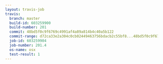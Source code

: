 ```yaml
---
layout: travis-job
travis:
  branch: master
  build-id: 603259900
  build-number: 201
  commit: 48bd5f0c9f6769c4991af4a89a814b4c40a5b122
  commit-range: d72ca33e2a304c0cb02449463756bdacb2c55bf8...48bd5f0c9f6769c4991af4a89a814b4c40a5b122
  job-id: 603259904
  job-number: 201.4
  os-name: osx
  test-result: 1
---
```


